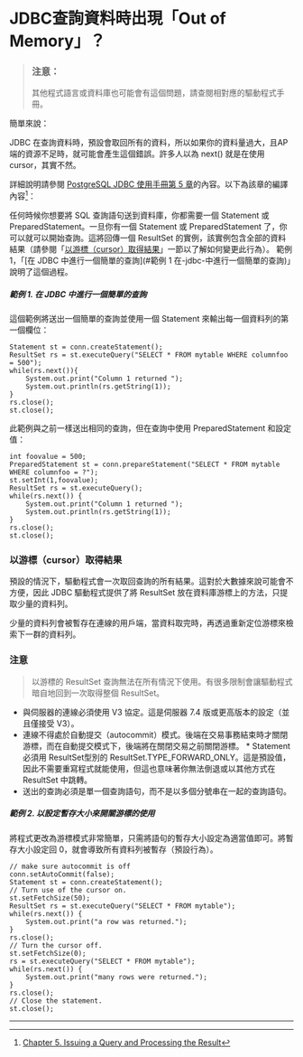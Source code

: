 # JDBC查詢資料時出現「Out of Memory」？

> ### 注意：
>
> 其他程式語言或資料庫也可能會有這個問題，請查閱相對應的驅動程式手冊。

簡單來說：

JDBC 在查詢資料時，預設會取回所有的資料，所以如果你的資料量過大，且AP端的資源不足時，就可能會產生這個錯誤。許多人以為 next\(\) 就是在使用 cursor，其實不然。

詳細說明請參閱 [PostgreSQL JDBC 使用手冊第 5 章](https://jdbc.postgresql.org/documentation/head/query.html)的內容。以下為該章的編譯內容[^1]：

任何時候你想要將 SQL 查詢語句送到資料庫，你都需要一個 Statement 或 PreparedStatement。一旦你有一個 Statement 或 PreparedStatement 了，你可以就可以開始查詢。這將回傳一個 ResultSet 的實例，該實例包含全部的資料結果（請參閱「[以游標（cursor）取得結果](#以-cursor-取得結果)」一節以了解如何變更此行為）。 範例 1，「[在 JDBC 中進行一個簡單的查詢](#範例 1 在-jdbc-中進行一個簡單的查詢)」說明了這個過程。

##### 範例 1. 在 JDBC 中進行一個簡單的查詢

這個範例將送出一個簡單的查詢並使用一個 Statement 來輸出每一個資料列的第一個欄位：

```
Statement st = conn.createStatement();
ResultSet rs = st.executeQuery("SELECT * FROM mytable WHERE columnfoo = 500");
while(rs.next()){
    System.out.print("Column 1 returned ");
    System.out.println(rs.getString(1));
}
rs.close();
st.close();
```

此範例與之前一樣送出相同的查詢，但在查詢中使用 PreparedStatement 和設定值：

```
int foovalue = 500;
PreparedStatement st = conn.prepareStatement("SELECT * FROM mytable WHERE columnfoo = ?");
st.setInt(1,foovalue);
ResultSet rs = st.executeQuery();
while(rs.next()) {
    System.out.print("Column 1 returned ");
    System.out.println(rs.getString(1));
}
rs.close();
st.close();
```

### 以游標（cursor）取得結果

預設的情況下，驅動程式會一次取回查詢的所有結果。這對於大數據來說可能會不方便，因此 JDBC 驅動程式提供了將 ResultSet 放在資料庫游標上的方法，只提取少量的資料列。

少量的資料列會被暫存在連線的用戶端，當資料取完時，再透過重新定位游標來檢索下一群的資料列。

### 注意

> 以游標的 ResultSet 查詢無法在所有情況下使用。有很多限制會讓驅動程式暗自地回到一次取得整個 ResultSet。

* 與伺服器的連線必須使用 V3 協定。這是伺服器 7.4 版或更高版本的設定（並且僅接受 V3）。
* 連線不得處於自動提交（autocommit）模式。後端在交易事務結束時才關閉游標，而在自動提交模式下，後端將在關閉交易之前關閉游標。 \* Statement 必須用 ResultSet型別的 ResultSet.TYPE\_FORWARD\_ONLY。這是預設值，因此不需要重寫程式就能使用，但這也意味著你無法倒退或以其他方式在 ResultSet 中跳轉。
* 送出的查詢必須是單一個查詢語句，而不是以多個分號串在一起的查詢語句。

##### 範例 2. 以設定暫存大小來開關游標的使用

將程式更改為游標模式非常簡單，只需將語句的暫存大小設定為適當值即可。將暫存大小設定回 0，就會導致所有資料列被暫存（預設行為）。

```
// make sure autocommit is off
conn.setAutoCommit(false);
Statement st = conn.createStatement();
// Turn use of the cursor on.
st.setFetchSize(50);
ResultSet rs = st.executeQuery("SELECT * FROM mytable");
while(rs.next()) {
    System.out.print("a row was returned.");
}
rs.close();
// Turn the cursor off.
st.setFetchSize(0);
rs = st.executeQuery("SELECT * FROM mytable");
while(rs.next()) {
    System.out.print("many rows were returned.");
}
rs.close();
// Close the statement.
st.close();
```

---

[^1]:  [Chapter 5. Issuing a Query and Processing the Result](https://jdbc.postgresql.org/documentation/head/query.html)

